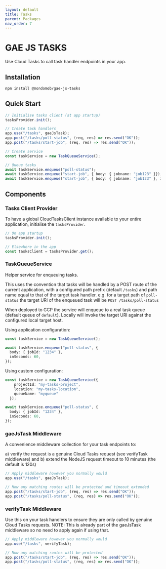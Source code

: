 ```yaml
---
layout: default
title: Tasks
parent: Packages
nav_order: 7
---
```


# GAE JS TASKS

Use Cloud Tasks to call task handler endpoints in your app.

## Installation

```sh
npm install @mondomob/gae-js-tasks
```

## Quick Start

```typescript
// Initialise tasks client (at app startup)
tasksProvider.init();

// Create task handlers
app.use("/tasks", gaeJsTask);
app.post("/tasks/poll-status", (req, res) => res.send("OK"));
app.post("/tasks/start-job", (req, res) => res.send("OK"));

// Create service
const taskService = new TaskQueueService();

// Queue tasks
await taskService.enqueue("poll-status");
await taskService.enqueue("start-job", { body: { jobname: "job123" }});
await taskService.enqueue("start-job", { body: { jobname: "job123" }, inSeconds: 60 });
```

## Components

### Tasks Client Provider
To have a global CloudTasksClient instance available to your entire application,
initialise the `tasksProvider`.

```typescript
// On app startup
tasksProvider.init();

// Elsewhere in the app
const tasksClient = tasksProvider.get();
```

### TaskQueueService
Helper service for enqueuing tasks.

This uses the convention that tasks will be handled by a POST route of the current application, 
with a configured path prefix (default `/tasks`) and path name equal to that of the target task handler.
e.g. for a target path of `poll-status` the target URI of the enqueued task will be 
`POST /tasks/poll-status`

When deployed to GCP the service will enqueue to a real task queue (default queue of `default`).
Locally will invoke the target URI against the configured local target host.

Using application configuration:
```typescript
const taskService = new TaskQueueService();

await taskService.enqueue("poll-status", {
  body: { jobId: "1234" },
  inSeconds: 60,
});
```

Using custom configuration:
```typescript
const taskService = new TaskQueueService({
    projectId: "my-tasks-project",
    location: "my-tasks-location",
    queueName: "myqueue"
  });

await taskService.enqueue("poll-status", {
  body: { jobId: "1234" },
  inSeconds: 60,
});
```

### gaeJsTask Middleware
A convenience middleware collection for your task endpoints to:

a) verify the request is a genuine Cloud Tasks request (see verifyTask middleware) and
b) extend the NodeJS request timeout to 10 minutes (the default is 120s)

```typescript
// Apply middleware however you normally would
app.use("/tasks", gaeJsTask);

// Now any matching routes will be protected and timeout extended
app.post("/tasks/start-job", (req, res) => res.send("OK"));
app.post("/tasks/poll-status", (req, res) => res.send("OK"));
```

### verifyTask Middleware
Use this on your task handlers to ensure they are only called by genuine Cloud Tasks requests.
NOTE: This is already part of the gaeJsTask middleware so no need to apply again if using that.

```typescript
// Apply middleware however you normally would
app.use("/tasks", verifyTask);

// Now any matching routes will be protected
app.post("/tasks/start-job", (req, res) => res.send("OK"));
app.post("/tasks/poll-status", (req, res) => res.send("OK"));
```
